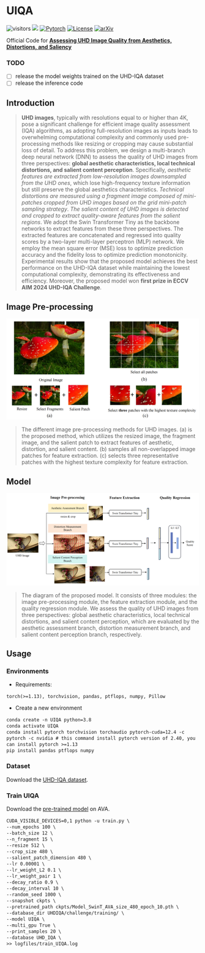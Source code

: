 # UIQA

![visitors](https://visitor-badge.laobi.icu/badge?page_id=sunwei925/UIQA) [![](https://img.shields.io/github/stars/sunwei925/UIQA)](https://github.com/sunwei925/UIQA)
[![Pytorch](https://img.shields.io/badge/PyTorch-1.13%2B-brightgree?logo=PyTorch)](https://pytorch.org/)
[![License](https://img.shields.io/badge/License-Apache%202.0-blue.svg)](https://github.com/sunwei925/UIQA)
[![arXiv](https://img.shields.io/badge/build-paper-red?logo=arXiv&label=arXiv)](https://arxiv.org/abs/2409.00749)

Official Code for **[Assessing UHD Image Quality from Aesthetics, Distortions, and Saliency](https://arxiv.org/abs/2409.00749)**



### TODO 
- [ ] release the model weights trained on the UHD-IQA dataset
- [ ] release the inference code

## Introduction
> **UHD images**, typically with resolutions equal to or higher than 4K, pose a significant challenge for efficient image quality assessment (IQA) algorithms, as adopting full-resolution images as inputs leads to overwhelming computational complexity and commonly used pre-processing methods like resizing or cropping may cause substantial loss of detail. To address this problem, we design a multi-branch deep neural network (DNN) to assess the quality of UHD images from three perspectives: **global aesthetic characteristics, local technical distortions, and salient content perception**. Specifically, *aesthetic features are extracted from low-resolution images downsampled from the UHD ones*, which lose high-frequency texture information but still preserve the global aesthetics characteristics. *Technical distortions are measured using a fragment image composed of mini-patches cropped from UHD images based on the grid mini-patch sampling strategy*. *The salient content of UHD images is detected and cropped to extract quality-aware features from the salient regions*. We adopt the Swin Transformer Tiny as the backbone networks to extract features from these three perspectives. The extracted features are concatenated and regressed into quality scores by a two-layer multi-layer perceptron (MLP) network. We employ the mean square error (MSE) loss to optimize prediction accuracy and the fidelity loss to optimize prediction monotonicity. Experimental results show that the proposed model achieves the best performance on the UHD-IQA dataset while maintaining the lowest computational complexity, demonstrating its effectiveness and efficiency. Moreover, the proposed model won **first prize in ECCV AIM 2024 UHD-IQA Challenge**.


## Image Pre-processing
![Image Pre-processing Figure](./figures/UHD_Image_Preprecessing.PNG)

> The different image pre-processing methods for UHD images. (a) is the proposed method, which utilizes the resized image, the fragment image, and the salient patch to extract features of aesthetic, distortion, and salient content. (b) samples all non-overlapped image patches for feature extraction. (c) selects three representative patches with the highest texture complexity for feature extraction.

## Model
![Model Figure](./figures/framework_UHD_IQA.PNG)

> The diagram of the proposed model. It consists of three modules: the image pre-processing module, the feature extraction module, and the quality regression module. We assess the quality of UHD images from three perspectives: global aesthetic characteristics, local technical distortions, and salient content perception, which are evaluated by the aesthetic assessment branch, distortion measurement branch, and salient content perception branch, respectively.

<!-- ## Computationl Complexity
![Computationl Complexity](./figures/macs.PNG) -->


## Usage
### Environments
- Requirements:
```
torch(>=1.13), torchvision, pandas, ptflops, numpy, Pillow
```
- Create a new environment
```
conda create -n UIQA python=3.8
conda activate UIQA 
conda install pytorch torchvision torchaudio pytorch-cuda=12.4 -c pytorch -c nvidia # this command install pytorch version of 2.40, you can install pytorch >=1.13
pip install pandas ptflops numpy
```

### Dataset
Download the [UHD-IQA dataset](https://database.mmsp-kn.de/uhd-iqa-benchmark-database.html).

### Train UIQA

Download the [pre-trained model](https://www.dropbox.com/scl/fi/dk6co7hqquxpuq1nh04gf/Model_SwinT_AVA_epoch_10.pth?rlkey=tp13fdewe7hdosc3dja6al2dx&st=rg7tsy3t&dl=0) on AVA.

```
CUDA_VISIBLE_DEVICES=0,1 python -u train.py \
--num_epochs 100 \
--batch_size 12 \
--n_fragment 15 \
--resize 512 \
--crop_size 480 \
--salient_patch_dimension 480 \
--lr 0.00001 \
--lr_weight_L2 0.1 \
--lr_weight_pair 1 \
--decay_ratio 0.9 \
--decay_interval 10 \
--random_seed 1000 \
--snapshot ckpts \
--pretrained_path ckpts/Model_SwinT_AVA_size_480_epoch_10.pth \
--database_dir UHDIQA/challenge/training/ \
--model UIQA \
--multi_gpu True \
--print_samples 20 \
--database UHD_IQA \
>> logfiles/train_UIQA.log
```


